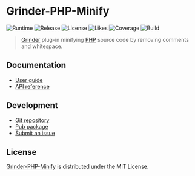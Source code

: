 # Grinder-PHP-Minify
![Runtime](https://badgen.net/pub/sdk-version/grinder_php_minify) ![Release](https://badgen.net/pub/v/grinder_php_minify) ![License](https://badgen.net/pub/license/grinder_php_minify) ![Likes](https://badgen.net/pub/likes/grinder_php_minify) ![Coverage](https://badgen.net/coveralls/c/github/cedx/grinder-php-minify) ![Build](https://badgen.net/github/checks/cedx/grinder-php-minify/main)

> [Grinder](https://pub.dev/packages/grinder) plug-in minifying [PHP](https://www.php.net) source code by removing comments and whitespace.

## Documentation
- [User guide](https://docs.belin.io/grinder-php-minify)
- [API reference](https://api.belin.io/grinder-php-minify)

## Development
- [Git repository](https://git.belin.io/cedx/grinder-php-minify)
- [Pub package](https://pub.dev/packages/grinder_php_minify)
- [Submit an issue](https://git.belin.io/cedx/grinder-php-minify/issues)

## License
[Grinder-PHP-Minify](https://docs.belin.io/grinder-php-minify) is distributed under the MIT License.
